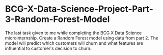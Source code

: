 # BCG-X-Data-Science-Project-Part-3-Random-Forest-Model
The last task given to me while completing the BCG X Data Science microinternship. Create a Random Forest model using data from part 2. The model will predict which customers will churn and what features are influential to customer's decision to churn.
